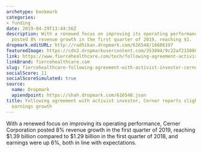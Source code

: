 ```yaml
---
archetype: bookmark
categories:
- funding
date: 2019-04-29T13:44:56Z
description: With a renewed focus on improving its operating performance, Cerner Corporation
  posted 8% revenue growth in the first quarter of 2019, reaching $1.
dropmark.editURL: http://radhikan.dropmark.com/616548/18686197
featuredImage: https://cdn2.dropmarkusercontent.com/353804/9c22af2158604d1bb930597cd5bf5f8cd3343f5d4a1288d4f483e8c0d7b02f00/thumbnail/CernerHQ.jpg?Expires=1557430062&Signature=hACGu66jxOb3CLtmuPFSwYa-S7wvITW5AlvcQ-ONnwJzWTX2F80z00YsrZHvqukNPJ3bxSK~67V44AXodWifci5BBJhooynsG21vrqQZIdZt74OqOCMqNIK9o-XmfJiI80ZmxJKZ5HYrlVAdt1nxGlKo9izk9zn5wXi4QXbVI29LU8Q4RBTxLK7DTKQSoi~Y4hn64W8c0Z5fxaJoRvyDqLq8e-Xi2hRw4hJHKYp2aTlDJkZNuIkyxiCIoMLGDnQpB4XCFj6rH1T8PAmMplfP1KXtvAlxVQhKw9467yM7WxN7qJfhWKI5JJe0Ih-MA8n9y4MizmaIMbg3N~57XoehVQ__&Key-Pair-Id=APKAITQYWVEN757ZA4KQ
link: https://www.fiercehealthcare.com/tech/following-agreement-activist-investor-cerner-reports-slight-q1-revenue-earnings-growth
linkBrand: fiercehealthcare.com
slug: fiercehealthcare-following-agreement-with-activist-investor-cerner-reports-slight-q1-revenue-earnings-growth
socialScore: 11
socialScoreSimulated: true
source:
  name: Dropmark
  apiendpoint: https://shah.dropmark.com/616548.json
title: Following agreement with activist investor, Cerner reports slight Q1 revenue,
  earnings growth
---
```

With a renewed focus on improving its operating performance, Cerner Corporation posted 8% revenue growth in the first quarter of 2019, reaching $1.39 billion compared to $1.29 billion in the first quarter of 2018, and earnings were up 6%, both in line with expectations.